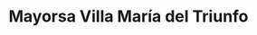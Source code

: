 ---
title: "Mayorsa Villa María del Triunfo"
url: /villa-maria-del-triunfo/mayorsa-villa-maria-del-triunfo/
shop: Großhandel
---